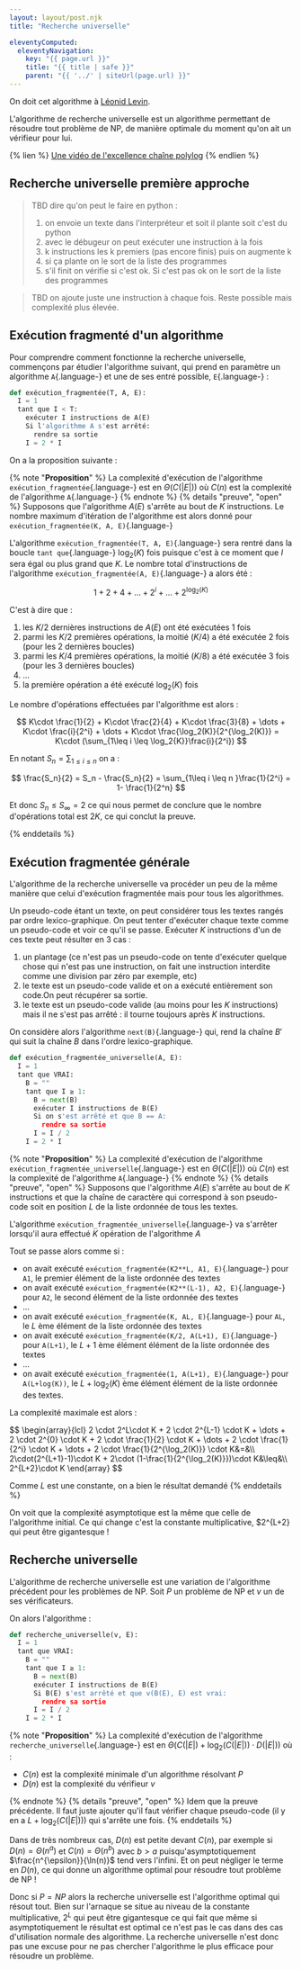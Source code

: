 ```yaml
---
layout: layout/post.njk
title: "Recherche universelle"

eleventyComputed:
  eleventyNavigation:
    key: "{{ page.url }}"
    title: "{{ title | safe }}"
    parent: "{{ '../' | siteUrl(page.url) }}"
---
```


On doit cet algorithme à [Léonid Levin](https://fr.wikipedia.org/wiki/Leonid_Levin).

L'algorithme de recherche universelle est un algorithme permettant de résoudre tout problème de NP, de manière optimale du moment qu'on ait un vérifieur pour lui.

{% lien %}
[Une vidéo de l'excellence chaîne polylog](https://www.youtube.com/watch?v=9ONm1od1QZo)
{% endlien %}

## Recherche universelle première approche

> TBD dire qu'on peut le faire en python :
>   1. on envoie un texte dans l'interpréteur et soit il plante soit c'est du python
>   2. avec le débugeur on peut exécuter une instruction à la fois
>   3. k instructions les k premiers (pas encore finis) puis on augmente k
>   3. si ça plante on le sort de la liste des programmes
>   4. s'il finit on vérifie si c'est ok. Si c'est pas ok on le sort de la liste des programmes

> TBD on ajoute juste une instruction à chaque fois.
> Reste possible mais complexité plus élevée.

## Exécution fragmenté d'un algorithme

Pour comprendre comment fonctionne la recherche universelle, commençons par étudier l'algorithme suivant, qui prend en paramètre un algorithme `A`{.language-} et une de ses entré possible, `E`{.language-} :

```python
def exécution_fragmentée(T, A, E):
  I = 1
  tant que I < T:
    exécuter I instructions de A(E)
    Si l'algorithme A s'est arrêté:
      rendre sa sortie
    I = 2 * I
```

On a la proposition suivante :

{% note "**Proposition**" %}
La complexité d'exécution de l'algorithme `exécution_fragmentée`{.language-} est en $\Theta(C(\vert E \vert ))$ où $C(n)$ est la complexité de l'algorithme `A`{.language-}
{% endnote %}
{% details "preuve", "open" %}
Supposons que l'algorithme $A(E)$ s'arrête au bout de $K$ instructions. Le nombre maximum d'itération de l'algorithme est alors donné pour `exécution_fragmentée(K, A, E)`{.language-}

L'algorithme `exécution_fragmentée(T, A, E)`{.language-} sera rentré dans la boucle `tant que`{.language-} $\log_2(K)$ fois puisque c'est à ce moment que $I$ sera égal ou plus grand que $K$. Le nombre total d'instructions de l'algorithme `exécution_fragmentée(A, E)`{.language-} a alors été :

$$
1 + 2 + 4 + \dots + 2^i + \dots + 2^{\log_2(K)}
$$

C'est à dire que :

1. les $K/2$ dernières instructions de $A(E)$ ont été exécutées 1 fois
2. parmi les $K/2$ premières opérations, la moitié ($K/4$) a été exécutée 2 fois (pour les 2 dernières boucles)
3. parmi les $K/4$ premières opérations, la moitié ($K/8$) a été exécutée 3 fois (pour les 3 dernières boucles)
4. ...
5. la première opération a été exécuté $\log_2(K)$ fois

Le nombre d'opérations effectuées par l'algorithme est alors :

$$
K\cdot \frac{1}{2} + K\cdot \frac{2}{4} + K\cdot \frac{3}{8} + \dots + K\cdot \frac{i}{2^i} + \dots + K\cdot \frac{\log_2(K)}{2^{\log_2(K)}} = K\cdot (\sum_{1\leq i \leq \log_2{K}}\frac{i}{2^i})
$$

En notant $S_n = \sum_{1\leq i \leq n}$ on a :

$$
\frac{S_n}{2} = S_n - \frac{S_n}{2} = \sum_{1\leq i \leq n }\frac{1}{2^i} = 1- \frac{1}{2^n}
$$

Et donc $S_n \leq S_{\infty} = 2$ ce qui nous permet de conclure que le nombre d'opérations total est $2K$, ce qui conclut la preuve.

{% enddetails %}

## Exécution fragmentée générale

L'algorithme de la recherche universelle va procéder un peu de la même manière que celui d'exécution fragmentée mais pour tous les algorithmes.

Un pseudo-code étant un texte, on peut considérer tous les textes rangés par ordre lexico-graphique. On peut tenter d'exécuter chaque texte comme un pseudo-code et voir ce qu'il se passe. Exécuter $K$ instructions d'un de ces texte peut résulter en 3 cas :

1. un plantage (ce n'est pas un pseudo-code on tente d'exécuter quelque chose qui n'est pas une instruction, on fait une instruction interdite comme une division par zéro par exemple, etc)
2. le texte est un pseudo-code valide et on a exécuté entièrement son code.On peut récupérer sa sortie.
3. le texte est un pseudo-code valide (au moins pour les $K$ instructions) mais il ne s'est pas arrêté : il tourne toujours après $K$ instructions.

On considère alors l'algorithme `next(B)`{.language-} qui, rend la chaîne $B'$ qui suit la chaîne $B$ dans l'ordre lexico-graphique.

```python
def exécution_fragmentée_universelle(A, E):
  I = 1
  tant que VRAI:
    B = ""
    tant que I ≥ 1:
      B = next(B)
      exécuter I instructions de B(E)
      Si on s'est arrêté et que B == A:
        rendre sa sortie
      I = I / 2
    I = 2 * I
```

{% note "**Proposition**" %}
La complexité d'exécution de l'algorithme `exécution_fragmentée_universelle`{.language-} est en $\Theta(C(\vert E \vert ))$ où $C(n)$ est la complexité de l'algorithme `A`{.language-}
{% endnote %}
{% details "preuve", "open" %}
Supposons que l'algorithme $A(E)$ s'arrête au bout de $K$ instructions et que la chaîne de caractère qui correspond à son pseudo-code soit en position $L$ de la liste ordonnée de tous les textes.

L'algorithme `exécution_fragmentée_universelle`{.language-} va s'arrêter lorsqu'il aura effectué $K$ opération de l'algorithme $A$

Tout se passe alors comme si :

- on avait exécuté `exécution_fragmentée(K2**L, A1, E)`{.language-} pour `A1`, le premier élément de la liste ordonnée des textes
- on avait exécuté `exécution_fragmentée(K2**(L-1), A2, E)`{.language-} pour `A2`, le second élément de la liste ordonnée des textes
- ...
- on avait exécuté `exécution_fragmentée(K, AL, E)`{.language-} pour `AL`, le $L$ ème élément de la liste ordonnée des textes
- on avait exécuté `exécution_fragmentée(K/2, A(L+1), E)`{.language-} pour `A(L+1)`, le $L+1$ ème élément élément de la liste ordonnée des textes
- ...
- on avait exécuté `exécution_fragmentée(1, A(L+1), E)`{.language-} pour `A(L+log(K))`, le $L+\log_2(K)$ ème élément élément de la liste ordonnée des textes.

La complexité maximale est alors :

<div>
$$
\begin{array}{lcl}
2 \cdot 2^L\cdot K +  2 \cdot 2^{L-1} \cdot K + \dots + 2 \cdot 2^{0} \cdot K + 2 \cdot \frac{1}{2} \cdot K + \dots + 2 \cdot \frac{1}{2^i} \cdot K + \dots + 2 \cdot \frac{1}{2^{\log_2(K)}} \cdot K&=&\\
2\cdot(2^{L+1}-1)\cdot K + 2\cdot (1-\frac{1}{2^{\log_2(K)}})\cdot K&\leq&\\
2^{L+2}\cdot K
\end{array}
$$
</div>

Comme $L$ est une constante, on a bien le résultat demandé
{% enddetails %}

On voit que la complexité asymptotique est la même que celle de l'algorithme initial. Ce qui change c'est la constante multiplicative, $2^{L+2} qui peut être gigantesque !

## Recherche universelle

L'algorithme de recherche universelle est une variation de l'algorithme précédent pour les problèmes de NP. Soit $P$ un problème de NP et $v$ un de ses vérificateurs.

On alors l'algorithme :

```python
def recherche_universelle(v, E):
  I = 1
  tant que VRAI:
    B = ""
    tant que I ≥ 1:
      B = next(B)
      exécuter I instructions de B(E)
      Si B(E) s'est arrêté et que v(B(E), E) est vrai:
        rendre sa sortie
      I = I / 2
    I = 2 * I
```

{% note "**Proposition**" %}
La complexité d'exécution de l'algorithme `recherche_universelle`{.language-} est en $\Theta(C(\vert E \vert ) + \log_2(C(\vert E \vert )) \cdot D(\vert E \vert ))$ où :

- $C(n)$ est la complexité minimale d'un algorithme résolvant $P$
- $D(n)$ est la complexité du vérifieur $v$

{% endnote %}
{% details "preuve", "open" %}
Idem que la preuve précédente. Il faut juste ajouter qu'il faut vérifier chaque pseudo-code (il y en a $L+ \log_2(C(\vert E \vert ) ))$ qui s'arrête une fois.
{% enddetails %}

Dans de très nombreux cas, $D(n)$ est petite devant $C(n)$, par exemple si $D(n) = \Theta(n^a)$ et $C(n) = \Theta(n^b)$ avec $b>a$ puisqu'asymptotiquement $\frac{n^{\epsilon}}{\ln(n)}$ tend vers l'infini. Et on peut négliger le terme en $D(n)$, ce qui donne un algorithme optimal pour résoudre tout problème de NP !

Donc si $P = NP$ alors la recherche universelle est l'algorithme optimal qui résout tout. Bien sur l'arnaque se situe au niveau de la constante multiplicative, $2^L$ qui peut être gigantesque ce qui fait que même si asymptotiquement le résultat est optimal ce n'est pas le cas dans des cas d'utilisation normale des algorithme. La recherche universelle n'est donc pas une excuse pour ne pas chercher l'algorithme le plus efficace pour résoudre un problème.
